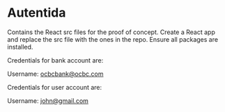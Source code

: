 # Autentida

Contains the React src files for the proof of concept. Create a React app and replace the src file with the ones in the repo. Ensure all packages are installed.


Credentials for bank account are: 


  Username: ocbcbank@ocbc.com


Credentials for user account are:


  Username: john@gmail.com
